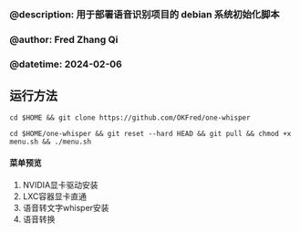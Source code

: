 ### @description: 用于部署语音识别项目的 debian 系统初始化脚本

### @author: Fred Zhang Qi

### @datetime: 2024-02-06

## 运行方法

`cd $HOME && git clone https://github.com/OKFred/one-whisper`

`cd $HOME/one-whisper && git reset --hard HEAD && git pull && chmod +x menu.sh && ./menu.sh`

#### 菜单预览
1. NVIDIA显卡驱动安装
2. LXC容器显卡直通
3. 语音转文字whisper安装
4. 语音转换